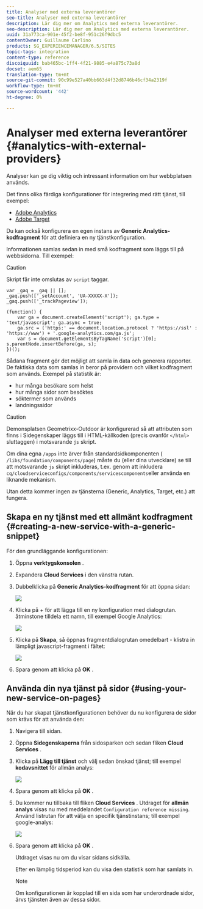 ```yaml
---
title: Analyser med externa leverantörer
seo-title: Analyser med externa leverantörer
description: Lär dig mer om Analytics med externa leverantörer.
seo-description: Lär dig mer om Analytics med externa leverantörer.
uuid: 31a773ca-901e-45f2-be8f-951c26f9dbc5
contentOwner: Guillaume Carlino
products: SG_EXPERIENCEMANAGER/6.5/SITES
topic-tags: integration
content-type: reference
discoiquuid: bab465bc-1ff4-4f21-9885-e4a875c73a8d
docset: aem65
translation-type: tm+mt
source-git-commit: 90c99e527a40bb663d4f32d8746b46cf34a2319f
workflow-type: tm+mt
source-wordcount: '442'
ht-degree: 0%

---
```



# Analyser med externa leverantörer {#analytics-with-external-providers}

Analyser kan ge dig viktig och intressant information om hur webbplatsen används.

Det finns olika färdiga konfigurationer för integrering med rätt tjänst, till exempel:

* [Adobe Analytics](/help/sites-administering/adobeanalytics.md)
* [Adobe Target](/help/sites-administering/target.md)

Du kan också konfigurera en egen instans av **Generic Analytics-kodfragment** för att definiera en ny tjänstkonfiguration.

Informationen samlas sedan in med små kodfragment som läggs till på webbsidorna. Till exempel:

>[!CAUTION]
>
>Skript får inte omslutas av `script` taggar.

```
var _gaq = _gaq || [];
_gaq.push(['_setAccount', 'UA-XXXXX-X']);
_gaq.push(['_trackPageview']);

(function() {
    var ga = document.createElement('script'); ga.type = 'text/javascript'; ga.async = true;
    ga.src = ('https:' == document.location.protocol ? 'https://ssl' : 'https://www') + '.google-analytics.com/ga.js';
    var s = document.getElementsByTagName('script')[0]; s.parentNode.insertBefore(ga, s);
})();
```

Sådana fragment gör det möjligt att samla in data och generera rapporter. De faktiska data som samlas in beror på providern och vilket kodfragment som används. Exempel på statistik är:

* hur många besökare som helst
* hur många sidor som besöktes
* söktermer som används
* landningssidor

>[!CAUTION]
>
>Demonsplatsen Geometrixx-Outdoor är konfigurerad så att attributen som finns i Sidegenskaper läggs till i HTML-källkoden (precis ovanför `</html>` sluttaggen) i motsvarande `js` skript.
>
>Om dina egna `/apps` inte ärver från standardsidkomponenten ( `/libs/foundation/components/page`) måste du (eller dina utvecklare) se till att motsvarande `js` skript inkluderas, t.ex. genom att inkludera `cq/cloudserviceconfigs/components/servicescomponents`eller använda en liknande mekanism.
>
>Utan detta kommer ingen av tjänsterna (Generic, Analytics, Target, etc.) att fungera.

## Skapa en ny tjänst med ett allmänt kodfragment {#creating-a-new-service-with-a-generic-snippet}

För den grundläggande konfigurationen:

1. Öppna **verktygskonsolen** .
1. Expandera **Cloud Services** i den vänstra rutan.
1. Dubbelklicka på **Generic Analytics-kodfragment** för att öppna sidan:

   ![](assets/analytics_genericoverview.png)

1. Klicka på + för att lägga till en ny konfiguration med dialogrutan. åtminstone tilldela ett namn, till exempel Google Analytics:

   ![](assets/analytics_addconfig.png)

1. Klicka på **Skapa**, så öppnas fragmentdialogrutan omedelbart - klistra in lämpligt javascript-fragment i fältet:

   ![](assets/analytics_snippet.png)

1. Spara genom att klicka på **OK** .

## Använda din nya tjänst på sidor {#using-your-new-service-on-pages}

När du har skapat tjänstkonfigurationen behöver du nu konfigurera de sidor som krävs för att använda den:

1. Navigera till sidan.
1. Öppna **Sidegenskaperna** från sidosparken och sedan fliken **Cloud Services** .
1. Klicka på **Lägg till tjänst** och välj sedan önskad tjänst; till exempel **kodavsnittet** för allmän analys:

   ![](assets/analytics_selectservice.png)

1. Spara genom att klicka på **OK** .
1. Du kommer nu tillbaka till fliken **Cloud Services** . Utdraget för **allmän analys** visas nu med meddelandet `Configuration reference missing`. Använd listrutan för att välja en specifik tjänstinstans; till exempel google-analys:

   ![](assets/analytics_selectspecificservice.png)

1. Spara genom att klicka på **OK** .

   Utdraget visas nu om du visar sidans sidkälla.

   Efter en lämplig tidsperiod kan du visa den statistik som har samlats in.

   >[!NOTE]
   >
   >Om konfigurationen är kopplad till en sida som har underordnade sidor, ärvs tjänsten även av dessa sidor.
